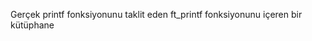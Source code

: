 Gerçek printf fonksiyonunu taklit eden ft_printf
fonksiyonunu içeren bir kütüphane

 <html>
<head>
    <style>
 
        table,td{
            border:1px solid red;
        }
 
    </style>
</head>
<body>
 
    <table>
        <tr>
            <td>Hayri</td>
            <td>KOÇMARLAR</td>
        </tr>
        <tr>
            <td>Ahmet</td>
            <td>Cansever</td>
        </tr>
        <tr>
            <td>Mehmet</td>
            <td>Salim</td>
        </tr>
    </table>
 
</body>
</html>
 
